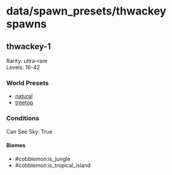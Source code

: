 # data/spawn_presets/thwackey spawns  
  
## thwackey-1  
Rarity: ultra-rare  
Levels: 16-42  
  
### World Presets  
* [natural](/data/world_presets/natural.md)  
* [treetop](/data/world_presets/treetop.md)  
  
### Conditions  
Can See Sky: True  
  
#### Biomes  
  * #cobblemon:is_jungle
  * #cobblemon:is_tropical_island
  
